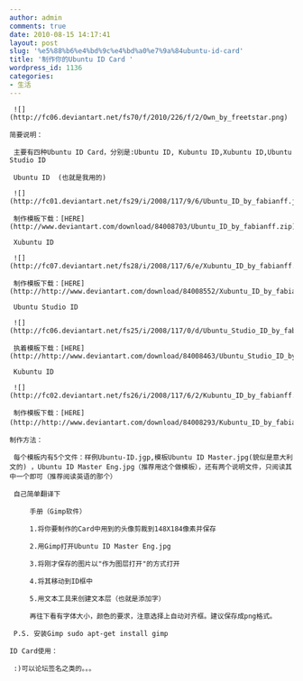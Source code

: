 ```yaml
---
author: admin
comments: true
date: 2010-08-15 14:17:41
layout: post
slug: '%e5%88%b6%e4%bd%9c%e4%bd%a0%e7%9a%84ubuntu-id-card'
title: '制作你的Ubuntu ID Card '
wordpress_id: 1136
categories:
- 生活
---
```


	 ![](http://fc06.deviantart.net/fs70/f/2010/226/f/2/Own_by_freetstar.png)

	简要说明：

	 主要有四种Ubuntu ID Card，分别是:Ubuntu ID, Kubuntu ID,Xubuntu ID,Ubuntu Studio ID

	 Ubuntu ID  (也就是我用的)  

	 ![](http://fc01.deviantart.net/fs29/i/2008/117/9/6/Ubuntu_ID_by_fabianff.jpg) 

	 制作模板下载：[HERE](http://www.deviantart.com/download/84008703/Ubuntu_ID_by_fabianff.zip)

	 Xubuntu ID

	 ![](http://fc07.deviantart.net/fs28/i/2008/117/6/e/Xubuntu_ID_by_fabianff.jpg)

	 制作模板下载：[HERE](http://http://www.deviantart.com/download/84008552/Xubuntu_ID_by_fabianff.zip)

	 Ubuntu Studio ID

	 ![](http://fc06.deviantart.net/fs25/i/2008/117/0/d/Ubuntu_Studio_ID_by_fabianff.jpg)

	 执着模板下载：[HERE](http://http://www.deviantart.com/download/84008463/Ubuntu_Studio_ID_by_fabianff.zip)

	 Kubuntu ID

	 ![](http://fc02.deviantart.net/fs26/i/2008/117/6/2/Kubuntu_ID_by_fabianff.jpg)

	 制作模板下载：[HERE](http://http://www.deviantart.com/download/84008293/Kubuntu_ID_by_fabianff.zip)，

	制作方法：

	 每个模板内有5个文件：样例Ubuntu-ID.jgp,模板Ubuntu ID Master.jpg(貌似是意大利文的) ，Ubuntu ID Master Eng.jpg（推荐用这个做模板），还有两个说明文件，只阅读其中一个即可（推荐阅读英语的那个）

	 自己简单翻译下
 
		 手册（Gimp软件）
 
		 1.将你要制作的Card中用到的头像剪裁到148X184像素并保存
 
		 2.用Gimp打开Ubuntu ID Master Eng.jpg
 
		 3.将刚才保存的图片以"作为图层打开"的方式打开  
 
		 4.将其移动到ID框中  
 
		 5.用文本工具来创建文本层（也就是添加字）
 
		 再往下看有字体大小，颜色的要求，注意选择上自动对齐框。建议保存成png格式。

	 P.S. 安装Gimp sudo apt-get install gimp

	ID Card使用：

	 :)可以论坛签名之类的。。。

